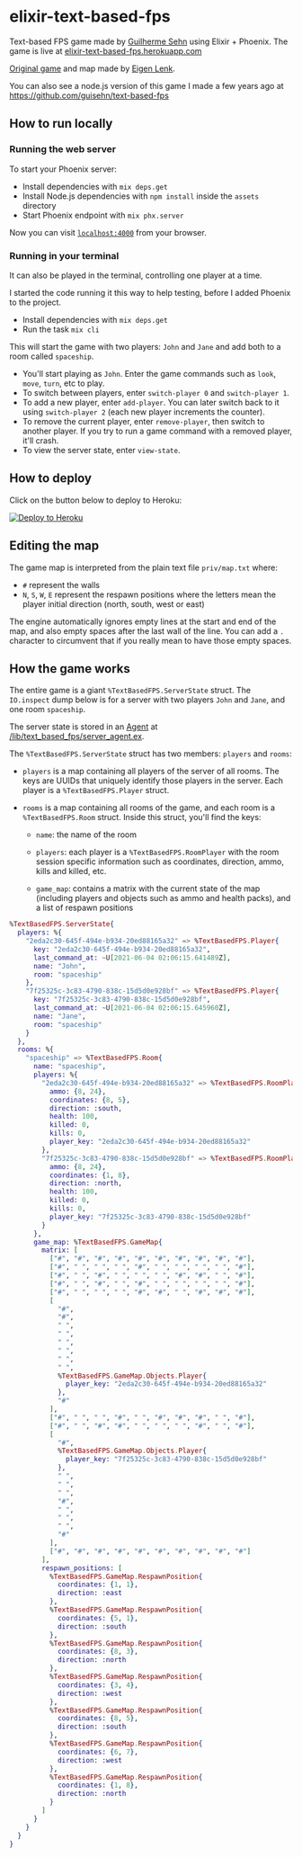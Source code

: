 # elixir-text-based-fps

Text-based FPS game made by [Guilherme Sehn](http://www.guisehn.com/) using Elixir + Phoenix. The game is live at [elixir-text-based-fps.herokuapp.com](https://elixir-text-based-fps.herokuapp.com/)

[Original game](http://eigen.pri.ee/shooter/) and map made by [Eigen Lenk](http://eigen.pri.ee/).

You can also see a node.js version of this game I made a few years ago at https://github.com/guisehn/text-based-fps

## How to run locally

### Running the web server

To start your Phoenix server:

  * Install dependencies with `mix deps.get`
  * Install Node.js dependencies with `npm install` inside the `assets` directory
  * Start Phoenix endpoint with `mix phx.server`

Now you can visit [`localhost:4000`](http://localhost:4000) from your browser.

### Running in your terminal

It can also be played in the terminal, controlling one player at a time.

I started the code running it this way to help testing, before I added Phoenix to the project.

  * Install dependencies with `mix deps.get`
  * Run the task `mix cli`

This will start the game with two players: `John` and `Jane` and add both to a room called `spaceship`.

  * You'll start playing as `John`. Enter the game commands such as `look`, `move`, `turn`, etc to play.
  * To switch between players, enter `switch-player 0` and `switch-player 1`.
  * To add a new player, enter `add-player`. You can later switch back to it using `switch-player 2` (each new player increments the counter).
  * To remove the current player, enter `remove-player`, then switch to another player. If you try to run a game command with a removed player, it'll crash.
  * To view the server state, enter `view-state`.

## How to deploy

Click on the button below to deploy to Heroku:

[![Deploy to Heroku](https://www.herokucdn.com/deploy/button.svg)](https://heroku.com/deploy?template=https://github.com/guisehn/elixir-text-based-fps)

## Editing the map

The game map is interpreted from the plain text file `priv/map.txt` where:

- `#` represent the walls
- `N`, `S`, `W`, `E` represent the respawn positions where the letters mean the player initial direction (north, south, west or east)

The engine automatically ignores empty lines at the start and end of the map, and also empty spaces after the last wall of the line. You can add a `.` character to circumvent that if you really mean to have those empty spaces.

## How the game works

The entire game is a giant `%TextBasedFPS.ServerState` struct. The `IO.inspect` dump below is for a server with two players `John` and `Jane`, and one room `spaceship`.

The server state is stored in an [Agent](https://hexdocs.pm/elixir/1.12/Agent.html) at [/lib/text_based_fps/server_agent.ex](/lib/text_based_fps/server_agent.ex).

The `%TextBasedFPS.ServerState` struct has two members: `players` and `rooms`:

  * `players` is a map containing all players of the server of all rooms. The keys are UUIDs that uniquely identify those players in the server. Each player is a `%TextBasedFPS.Player` struct.

  * `rooms` is a map containing all rooms of the game, and each room is a `%TextBasedFPS.Room` struct. Inside this struct, you'll find the keys: 
  
    * `name`: the name of the room

    * `players`: each player is a `%TextBasedFPS.RoomPlayer` with the room session specific information such as coordinates, direction, ammo, kills and killed, etc.

    * `game_map`: contains a matrix with the current state of the map (including players and objects such as ammo and health packs), and a list of respawn positions

```elixir
%TextBasedFPS.ServerState{
  players: %{
    "2eda2c30-645f-494e-b934-20ed88165a32" => %TextBasedFPS.Player{
      key: "2eda2c30-645f-494e-b934-20ed88165a32",
      last_command_at: ~U[2021-06-04 02:06:15.641489Z],
      name: "John",
      room: "spaceship"
    },
    "7f25325c-3c83-4790-838c-15d5d0e928bf" => %TextBasedFPS.Player{
      key: "7f25325c-3c83-4790-838c-15d5d0e928bf",
      last_command_at: ~U[2021-06-04 02:06:15.645960Z],
      name: "Jane",
      room: "spaceship"
    }
  },
  rooms: %{
    "spaceship" => %TextBasedFPS.Room{
      name: "spaceship",
      players: %{
        "2eda2c30-645f-494e-b934-20ed88165a32" => %TextBasedFPS.RoomPlayer{
          ammo: {8, 24},
          coordinates: {8, 5},
          direction: :south,
          health: 100,
          killed: 0,
          kills: 0,
          player_key: "2eda2c30-645f-494e-b934-20ed88165a32"
        },
        "7f25325c-3c83-4790-838c-15d5d0e928bf" => %TextBasedFPS.RoomPlayer{
          ammo: {8, 24},
          coordinates: {1, 8},
          direction: :north,
          health: 100,
          killed: 0,
          kills: 0,
          player_key: "7f25325c-3c83-4790-838c-15d5d0e928bf"
        }
      },
      game_map: %TextBasedFPS.GameMap{
        matrix: [
          ["#", "#", "#", "#", "#", "#", "#", "#", "#", "#"],
          ["#", " ", " ", " ", "#", " ", " ", " ", " ", "#"],
          ["#", " ", "#", " ", " ", " ", "#", "#", " ", "#"],
          ["#", " ", "#", " ", "#", " ", " ", " ", " ", "#"],
          ["#", " ", " ", " ", "#", "#", " ", "#", "#", "#"],
          [
            "#",
            "#",
            " ",
            " ",
            " ",
            " ",
            " ",
            " ",
            %TextBasedFPS.GameMap.Objects.Player{
              player_key: "2eda2c30-645f-494e-b934-20ed88165a32"
            },
            "#"
          ],
          ["#", " ", " ", "#", " ", "#", "#", "#", " ", "#"],
          ["#", " ", "#", "#", " ", " ", " ", "#", " ", "#"],
          [
            "#",
            %TextBasedFPS.GameMap.Objects.Player{
              player_key: "7f25325c-3c83-4790-838c-15d5d0e928bf"
            },
            " ",
            " ",
            " ",
            "#",
            " ",
            " ",
            " ",
            "#"
          ],
          ["#", "#", "#", "#", "#", "#", "#", "#", "#", "#"]
        ],
        respawn_positions: [
          %TextBasedFPS.GameMap.RespawnPosition{
            coordinates: {1, 1},
            direction: :east
          },
          %TextBasedFPS.GameMap.RespawnPosition{
            coordinates: {5, 1},
            direction: :south
          },
          %TextBasedFPS.GameMap.RespawnPosition{
            coordinates: {8, 3},
            direction: :north
          },
          %TextBasedFPS.GameMap.RespawnPosition{
            coordinates: {3, 4},
            direction: :west
          },
          %TextBasedFPS.GameMap.RespawnPosition{
            coordinates: {8, 5},
            direction: :south
          },
          %TextBasedFPS.GameMap.RespawnPosition{
            coordinates: {6, 7},
            direction: :west
          },
          %TextBasedFPS.GameMap.RespawnPosition{
            coordinates: {1, 8},
            direction: :north
          }
        ]
      }
    }
  }
}
```